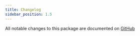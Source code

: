 ```yaml
---
title: Changelog
sidebar_position: 1.5
---
```


All notable changes to this package are documented on [GitHub](https://github.com/Javaabu/sms-notifications/blob/main/CHANGELOG.md)
